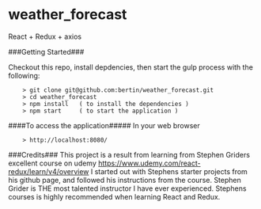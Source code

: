 # weather_forecast

React + Redux + axios


###Getting Started###

Checkout this repo, install depdencies, then start the gulp process with the following:

```
	> git clone git@github.com:bertin/weather_forecast.git
	> cd weather_forecast
	> npm install	( to install the dependencies )
	> npm start		( to start the application )
```

####To access the application#####
In your web browser
```
	> http://localhost:8080/
```

###Credits###
This project is a result from learning from Stephen Griders excellent course on udemy https://www.udemy.com/react-redux/learn/v4/overview
I started out with Stephens starter projects from his github page, and followed his instructions from the course.
Stephen Grider is THE most talented instructor I have ever experienced. 
Stephens courses is highly recommended when learning React and Redux.